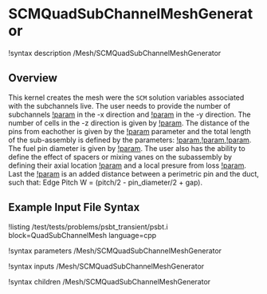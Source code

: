 # SCMQuadSubChannelMeshGenerator

!syntax description /Mesh/SCMQuadSubChannelMeshGenerator

## Overview

<!-- -->

This kernel creates the mesh were the `SCM` solution variables associated with the subchannels live.
The user needs to provide the number of subchannels [!param](/Mesh/SCMQuadSubChannelMeshGenerator/nx) in the -x direction and [!param](/Mesh/SCMQuadSubChannelMeshGenerator/ny) in the -y direction.
The number of cells in the -z direction is given by [!param](/Mesh/SCMQuadSubChannelMeshGenerator/n_cells). The distance of the pins from eachother is
given by the [!param](/Mesh/SCMQuadSubChannelMeshGenerator/pitch) parameter and the total length of the sub-assembly is defined by the parameters:
[!param](/Mesh/SCMQuadSubChannelMeshGenerator/heated_length),[!param](/Mesh/SCMQuadSubChannelMeshGenerator/unheated_length_entry),[!param](/Mesh/SCMQuadSubChannelMeshGenerator/unheated_length_entry).
The fuel pin diameter is given by [!param](/Mesh/SCMQuadSubChannelMeshGenerator/pin_diameter). The user also has the ability to define the effect of spacers or mixing vanes on the subassembly
by defining their axial location [!param](/Mesh/SCMQuadSubChannelMeshGenerator/spacer_z) and a local presure from loss [!param](/Mesh/SCMQuadSubChannelMeshGenerator/spacer_k). Last the [!param](/Mesh/SCMQuadSubChannelMeshGenerator/spacer_k)
is an added distance between a perimetric pin and the duct, such that: Edge Pitch W = (pitch/2 - pin_diameter/2 + gap).

## Example Input File Syntax

!listing /test/tests/problems/psbt_transient/psbt.i block=QuadSubChannelMesh language=cpp

!syntax parameters /Mesh/SCMQuadSubChannelMeshGenerator

!syntax inputs /Mesh/SCMQuadSubChannelMeshGenerator

!syntax children /Mesh/SCMQuadSubChannelMeshGenerator
